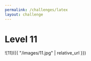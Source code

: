 ```yaml
---
permalink: /challenges/latex
layout: challenge
---
```


# Level 11

![11]({{ "/images/11.jpg" | relative_url }})
